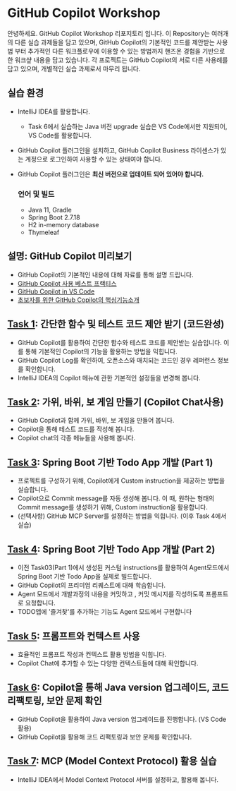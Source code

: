 # GitHub Copilot Workshop
안녕하세요. GitHub Copilot Workshop 리포지토리 입니다. 
이 Repository는 여러개의 다른 실습 과제들을 담고 있으며, GitHub Copilot의 기본적인 코드를 제안받는 사용법 부터 추가적인 다른 워크플로우에 이용할 수 있는 방법까지 핸즈온 경험을 기반으로 한 워크샾 내용을 담고 있습니다. 
각 프로젝트는 GitHub Copilot의 서로 다른 사용례를 담고 있으며, 개별적인 실습 과제로서 마무리 됩니다.

## 실습 환경
- IntelliJ IDEA를 활용합니다.
  * Task 6에서 실습하는 Java 버전 upgrade 실습은 VS Code에서만 지원되어, VS Code를 활용합니다.
- GitHub Copilot 플러그인을 설치하고, GitHub Copilot Business 라이센스가 있는 계정으로 로그인하여 사용할 수 있는 상태여야 합니다.
- GitHub Copilot 플러그인은 **최신 버전으로 업데이트 되어 있어야 합니다.**

  ### 언어 및 빌드
  - Java 11, Gradle
  - Spring Boot 2.7.18
  - H2 in-memory database
  - Thymeleaf

## 설명: GitHub Copilot 미리보기
 - GitHub Copilot의 기본적인 내용에 대해 자료를 통해 설명 드립니다. 
  - [GitHub Copilot 사용 베스트 프랙티스](https://docs.github.com/ko/enterprise-cloud@latest/copilot/using-github-copilot/best-practices-for-using-github-copilot)
  - [GitHub Copilot in VS Code](https://code.visualstudio.com/docs/copilot/overview)
  - [초보자를 위한 GitHub Copilot의 핵심기능소개](https://github.blog/ai-and-ml/github-copilot/github-for-beginners-essential-features-of-github-copilot/)

## [Task 1](/Task01/README.md): 간단한 함수 및 테스트 코드 제안 받기 (코드완성)
 - GitHub Copilot를 활용하여 간단한 함수와 테스트 코드를 제안받는 실습입니다. 이를 통해 기본적인 Copilot의 기능을 활용하는 방법을 익힙니다. 
 - GitHub Copilot Log를 확인하여, 오픈소스와 매치되는 코드인 경우 레퍼런스 정보를 확인합니다. 
 - IntelliJ IDEA의 Copilot 메뉴에 관한 기본적인 설정들을 변경해 봅니다. 

## [Task 2](/Task02/README.md): 가위, 바위, 보 게임 만들기 (Copilot Chat사용)
 - GitHub Copilot과 함께 가위, 바위, 보 게임을 만들어 봅니다.
 - Copilot을 통해 테스트 코드를 작성해 봅니다.
 - Copilot chat의 각종 메뉴들을 사용해 봅니다.

## [Task 3](/Task03/README.md): Spring Boot 기반 Todo App 개발 (Part 1)
- 프로젝트를 구성하기 위해, Copilot에게 Custom instruction을 제공하는 방법을 실습합니다.
- Copilot으로 Commit message를 자동 생성해 봅니다. 이 때, 원하는 형태의 Commit message를 생성하기 위해, Custom instruction을 활용합니다.
- (선택사항) GitHub MCP Server를 설정하는 방법을 익힙니다. (이후 Task 4에서 실습)

## [Task 4](/Task04/README.md): Spring Boot 기반 Todo App 개발 (Part 2)
- 이전 Task03(Part 1)에서 생성된 커스텀 instructions를 활용하여 Agent모드에서 Spring Boot 기반 Todo App을 실제로 빌드합니다. 
- GitHub Copilot의 프리미엄 리퀘스트에 대해 학습합니다.
- Agent 모드에서 개발과정의 내용을 커밋하고 , 커밋 메시지를 작성하도록 프롬프트로 요청합니다. 
- TODO앱에 '즐겨찾'를 추가하는 기능도 Agent 모드에서 구현합니다

## [Task 5](/Task05/README.md): 프롬프트와 컨텍스트 사용 
- 효율적인 프롬프트 작성과 컨텍스트 활용 방법을 익힙니다. 
- Copilot Chat에 추가할 수 있는 다양한 컨텍스트들에 대해 확인합니다. 

## [Task 6](/Task06/README.md): Copilot을 통해 Java version 업그레이드, 코드 리팩토링, 보안 문제 확인
- GitHub Copilot을 활용하여 Java version 업그레이드를 진행합니다. (VS Code활용)
- GitHub Copilot을 활용해 코드 리팩토링과 보안 문제를 확인합니다.

## [Task 7](/Task07/README.md): MCP (Model Context Protocol) 활용 실습
 - IntelliJ IDEA에서 Model Context Protocol 서버를 설정하고, 활용해 봅니다.
   

